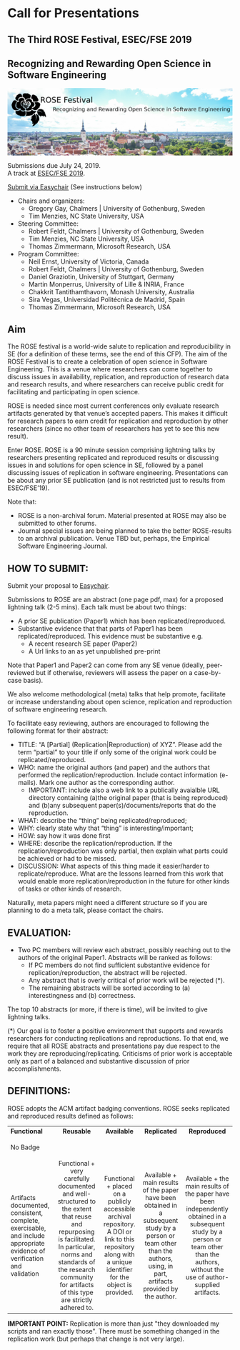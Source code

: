 # Call for Presentations

##  The Third ROSE Festival, ESEC/FSE 2019
##  Recognizing and Rewarding Open Science in Software Engineering  

<img align="center" src="etc/img/header.png">  

Submissions due July 24, 2019.  
A track at [ESEC/FSE 2019](https://esec-fse19.ut.ee/).

[Submit via Easychair](https://easychair.org/conferences/?conf=rosefse19) (See instructions below)

- Chairs and organizers:
     - Gregory Gay, Chalmers | University of Gothenburg, Sweden
     - Tim Menzies, NC State University, USA
- Steering Committee:
     - Robert Feldt,	Chalmers | University of Gothenburg, Sweden
     - Tim Menzies, NC State University, USA
     - Thomas	Zimmermann,	Microsoft Research, USA
- Program Committee:
     - Neil	Ernst,	University of Victoria, Canada
     - Robert	Feldt,	Chalmers | University of Gothenburg, Sweden
     - Daniel	Graziotin,	University of Stuttgart, Germany
     - Martin	Monperrus,	University of Lille & INRIA, France
     - Chakkrit	Tantithamthavorn, Monash University, Australia
     - Sira	Vegas,	Universidad Politécnica de Madrid, Spain
     - Thomas	Zimmermann,	Microsoft Research, USA
 
## Aim

The ROSE festival is a world-wide salute to replication and reproducibility in SE (for a definition of these terms, see the end of this CFP). 
The aim of the ROSE Festival is to create a celebration of open science in Software Engineering. This is a venue where researchers can come together to discuss issues in availability, replication, and reproduction of research data and research results, and where researchers can receive public credit for facilitating and participating in open science.

ROSE is needed since most current conferences only evaluate research artifacts generated by that venue’s accepted papers. This makes it difficult for research papers to earn credit for replication and reproduction by other researchers (since no other team of researchers has yet to see this new result).

Enter ROSE. ROSE is a 90 minute session comprising lightning talks by researchers presenting replicated and reproduced results or discussing issues in and solutions for open science in SE, followed by a panel discussing issues of replication in software engineering. Presentations can be about any prior SE publication (and is not restricted just to results from ESEC/FSE’19).

Note that:

- ROSE is a non-archival forum. Material presented at ROSE may also be submitted to other forums.
- Journal special issues are being planned to take the better ROSE-results to an archival publication. Venue TBD but, perhaps, the Empirical Software Engineering Journal.

## HOW TO SUBMIT:

Submit your proposal to [Easychair](https://easychair.org/conferences/?conf=rosefse19).

Submissions to ROSE are an abstract (one page pdf, max) for a proposed lightning talk (2-5 mins). Each talk must be about two things:

- A prior SE publication (Paper1) which has been replicated/reproduced.
- Substantive evidence that that parts of Paper1 has been replicated/reproduced. This evidence must be substantive e.g.
     - A recent research SE paper (Paper2)
     - A Url links to an as yet unpublished pre-print

Note that Paper1 and Paper2 can come from any SE venue (ideally, peer-reviewed but if otherwise, reviewers will assess the paper on a case-by-case basis).

We also welcome methodological (meta) talks that help promote, facilitate or increase understanding about open science, replication and reproduction of software engineering research.

To facilitate easy reviewing, authors are encouraged to following the following format for their abstract:

- TITLE: “A [Partial] (Replication|Reproduction) of XYZ”. Please add the term “partial” to your title if only some of the original work could be replicated/reproduced.
- WHO: name the original authors (and paper) and the authors that performed the replication/reproduction. Include contact information (e-mails). Mark one author as the corresponding author.
     - IMPORTANT: include also a web link to a publically avaialble URL directory containing (a)the original paper (that is being reproduced) and (b)any subsequent paper(s)/documents/reports that do the reproduction.
- WHAT: describe the “thing” being replicated/reproduced;
- WHY: clearly state why that “thing” is interesting/important;
- HOW: say how it was done first
- WHERE: describe the replication/reproduction. If the replication/reproduction was only partial, then explain what parts could be achieved or had to be missed.
- DISCUSSION: What aspects of this thing made it easier/harder to replicate/reproduce. What are the lessons learned from this work that would enable more replication/reproduction in the future for other kinds of tasks or other kinds of research.

Naturally, meta papers might need a different structure so if you are planning to do a meta talk, please contact the chairs.

## EVALUATION:

- Two PC members will review each abstract, possibly reaching out to the authors of the original Paper1. Abstracts will be ranked as follows:
    - If PC members do not find sufficient substantive evidence for replication/reproduction, the abstract will be rejected.  
    - Any abstract that is overly critical of prior work will be rejected (*).
    - The remaining abstracts will be sorted according to (a) interestingness and (b) correctness.  

The top 10 abstracts (or more, if there is time), will be invited to give lightning talks.

(*) Our goal is to foster a positive environment that supports and rewards researchers for conducting replications and reproductions.  To that end, we require that all ROSE abstracts and presentations pay due respect to the work they are reproducing/replicating. Criticisms of prior work is acceptable only as part of a balanced and substantive discussion of prior accomplishments.

## DEFINITIONS:

ROSE adopts the ACM artifact badging conventions. ROSE seeks replicated and reproduced results defined as follows:

<table>
<thead></thead>
<tbody(s)>
<tr><td><strong>Functional</strong>	</td><td align="center"> <strong>Reusable</strong> </td><td align="center"> <strong>Available</strong></td><td align="center"> <strong>Replicated</strong> </td><td align="center"> <strong>Reproduced</strong> </td></tr>
<tr><td>No Badge </td><td align="center"> <dl><img src="https://2019.icse-conferences.org/getImage/orig/red.jpg" alt=""></dl>  </td><td align="center"> <dl><img src="https://2019.icse-conferences.org/getImage/orig/green.jpg" alt=""></dl>	   </td><td align="center">  <dl><img src="https://2019.icse-conferences.org/getImage/orig/blue.jpg" alt=""></dl> </td><td align="center">  <dl><img src="https://2019.icse-conferences.org/getImage/orig/deepBlue.jpg" alt=""></dl> </td></tr>
<tr><td> <!--Functional--> Artifacts documented, consistent, complete, exercisable, and include appropriate evidence of verification and validation </td><td align="center"> <!--Reusable--> Functional + very carefully documented and well-structured to the extent that reuse and repurposing is facilitated. In particular, norms and standards of the research community for artifacts of this type are strictly adhered to. </td><td align="center"> <!--Available-->  Functional + placed on a publicly accessible archival repository. A DOI or link to this repository along with a unique identifier for the object is provided. </td><td align="center"> <!--Replicated--> Available + main results of the paper have been obtained in a subsequent study by a person or team other than the authors, using, in part, artifacts provided by the author. </td><td align="center"> <!--Reproduced--> Available + the main results of the paper have been independently obtained in a subsequent study by a person or team other than the authors, without the use of author-supplied artifacts.</td></tr>
</tbody>
</table>

**IMPORTANT POINT:** Replication is more than just "they downloaded my scripts and ran exactly those". There must be something changed in the replication work (but perhaps that change is not very large).
